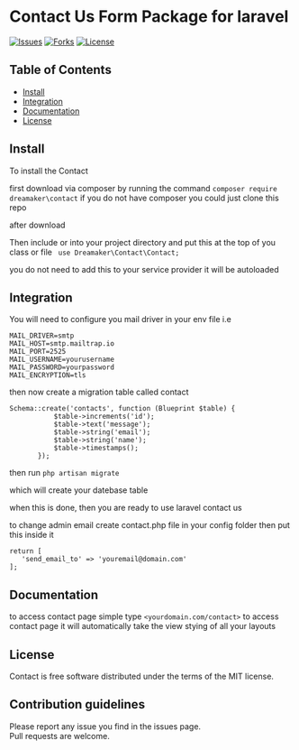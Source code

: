 # Contact Us Form Package for laravel

[![Issues](https://img.shields.io/github/issues/Samwel24/contact-pck.svg)](https://github.com/Samwel24/contact-pck/issues)
[![Forks](https://img.shields.io/github/forks/Samwel24/contact-pck.svg)](https://github.com/Samwel24/contact-pck/network)
[![License](https://img.shields.io/github/license/Samwel24/contact-pck.svg)](https://github.com/Samwel24/contact-pck)

## Table of Contents

- [Install](#install)
- [Integration](#integration)
- [Documentation](#documentation)
- [License](#license)

## Install

To install the Contact

first download via composer by running the command `composer require dreamaker\contact`
if you do not have composer you could just clone this repo

after download 

Then include or into your project directory and put this at the top of you class or file 
``` use Dreamaker\Contact\Contact;```

you do not need to add this to your service provider it will be autoloaded

## Integration

You will need to configure you mail driver in your env file i.e

```
MAIL_DRIVER=smtp
MAIL_HOST=smtp.mailtrap.io
MAIL_PORT=2525
MAIL_USERNAME=yourusername
MAIL_PASSWORD=yourpassword
MAIL_ENCRYPTION=tls
```

then now create a migration table called contact
 ```
 Schema::create('contacts', function (Blueprint $table) {
            $table->increments('id');
            $table->text('message');
            $table->string('email');
            $table->string('name');
            $table->timestamps();
        });
  ```
  
  then run `php artisan migrate`
 
 which will create your datebase table
 
 when this is done, then you are ready to use laravel contact us
 
 to change admin email create contact.php file in your config folder
 then put this inside it
 
 ```
 return [
    'send_email_to' => 'youremail@domain.com'
];
```


## Documentation

to access contact page simple type `<yourdomain.com/contact>` to access contact page
it will automatically take the view stying of all your layouts

## License

Contact is free software distributed under the terms of the MIT license.

## Contribution guidelines

Please report any issue you find in the issues page.  
Pull requests are welcome.

